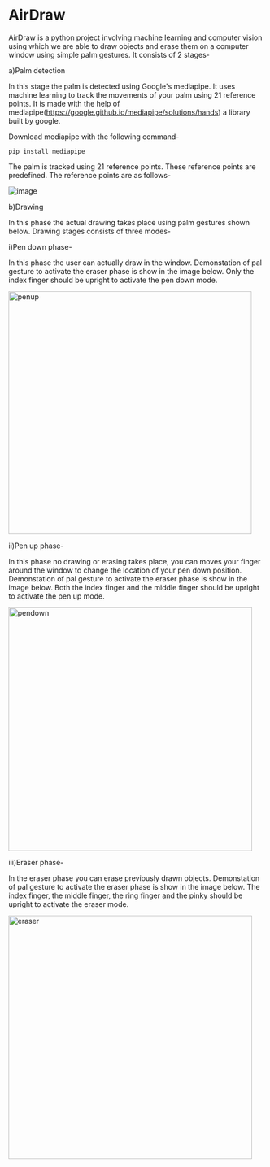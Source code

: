 # AirDraw
AirDraw is a python project involving machine learning and computer vision using which we are able to draw objects and erase them on a computer window using simple palm gestures. It consists of 2 stages-


a)Palm detection

In this stage the palm is detected using Google's mediapipe. It uses machine learning to track the movements of your palm using 21 reference points. It is made with the help of mediapipe(https://google.github.io/mediapipe/solutions/hands) a library built by google.

Download mediapipe with the following command- 

```
pip install mediapipe
```

The palm is tracked using 21 reference points. These reference points are predefined. The reference points are as follows-

![image](https://user-images.githubusercontent.com/47482433/121740885-5bd25a80-cb1b-11eb-8501-9270fb396746.png)


b)Drawing

In this phase the actual drawing takes place using palm gestures shown below. Drawing stages consists of three modes-

i)Pen down phase-

In this phase the user can actually draw in the window. Demonstation of pal gesture to activate the eraser phase is show in the image below. Only the index finger should be upright to activate the pen down mode.

<img width="478" alt="penup" src="https://user-images.githubusercontent.com/47482433/127768811-82ed5bf2-10ae-458a-9ec6-532cc41888af.png">

ii)Pen up phase-

In this phase no drawing or erasing takes place, you can moves your finger around the window to change the location of your pen down position. Demonstation of pal gesture to activate the eraser phase is show in the image below. Both the index finger and the middle finger should be upright to activate the pen up mode.

<img width="479" alt="pendown" src="https://user-images.githubusercontent.com/47482433/127768880-4870bd0f-9435-4b0a-b5d8-9d7c405c42c4.png">

iii)Eraser phase-

In the eraser phase you can erase previously drawn objects. Demonstation of pal gesture to activate the eraser phase is show in the image below. The index finger, the middle finger, the ring finger and the pinky should be upright to activate the eraser mode.

<img width="479" alt="eraser" src="https://user-images.githubusercontent.com/47482433/127768922-21cda401-aae1-48d6-992f-54a3257a8c69.png">




